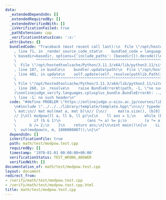 ```yaml
---
data:
  _extendedDependsOn: []
  _extendedRequiredBy: []
  _extendedVerifiedWith: []
  _isVerificationFailed: true
  _pathExtension: cpp
  _verificationStatusIcon: ':x:'
  attributes: {}
  bundledCode: "Traceback (most recent call last):\n  File \"/opt/hostedtoolcache/Python/3.11.3/x64/lib/python3.11/site-packages/onlinejudge_verify/documentation/build.py\"\
    , line 71, in _render_source_code_stat\n    bundled_code = language.bundle(stat.path,\
    \ basedir=basedir, options={'include_paths': [basedir]}).decode()\n          \
    \         ^^^^^^^^^^^^^^^^^^^^^^^^^^^^^^^^^^^^^^^^^^^^^^^^^^^^^^^^^^^^^^^^^^^^^^^^^^^^^^^^^\n\
    \  File \"/opt/hostedtoolcache/Python/3.11.3/x64/lib/python3.11/site-packages/onlinejudge_verify/languages/cplusplus.py\"\
    , line 187, in bundle\n    bundler.update(path)\n  File \"/opt/hostedtoolcache/Python/3.11.3/x64/lib/python3.11/site-packages/onlinejudge_verify/languages/cplusplus_bundle.py\"\
    , line 401, in update\n    self.update(self._resolve(pathlib.Path(included), included_from=path))\n\
    \                ^^^^^^^^^^^^^^^^^^^^^^^^^^^^^^^^^^^^^^^^^^^^^^^^^^^^^^^^^\n \
    \ File \"/opt/hostedtoolcache/Python/3.11.3/x64/lib/python3.11/site-packages/onlinejudge_verify/languages/cplusplus_bundle.py\"\
    , line 260, in _resolve\n    raise BundleErrorAt(path, -1, \"no such header\"\
    )\nonlinejudge_verify.languages.cplusplus_bundle.BundleErrorAt: ../../../library/template/template.hpp:\
    \ line -1: no such header\n"
  code: "#define PROBLEM \"https://onlinejudge.u-aizu.ac.jp/courses/library/6/NTL/1/NTL_1_B\"\
    \n#include \"../../../library/template/template.hpp\"\n\n// typedef vector<vector<ll>>\
    \ mat;\n// mat mul(mat a, mat b)\n// {\n//     mat(a.size(), (b[0].size()));\n\
    // }\nll modpow(ll a, ll b, ll p)\n{\n    ll ans = 1;\n    while (b)\n    {\n\
    \        if (b & 1)\n            (ans *= a) %= p;\n        (a *= a) %= p;\n  \
    \      b /= 2;\n    }\n    return ans;\n}\n\nint main()\n{\n    LL(n, m);\n  \
    \  out(modpow(n, m, 1000000007));\n}\n"
  dependsOn: []
  isVerificationFile: true
  path: math/test/modpow.test.cpp
  requiredBy: []
  timestamp: '1970-01-01 00:00:00+00:00'
  verificationStatus: TEST_WRONG_ANSWER
  verifiedWith: []
documentation_of: math/test/modpow.test.cpp
layout: document
redirect_from:
- /verify/math/test/modpow.test.cpp
- /verify/math/test/modpow.test.cpp.html
title: math/test/modpow.test.cpp
---
```

